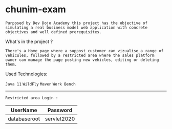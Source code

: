 # chunim-exam

`Purposed by Dev Dojo Academy this project has the objective of simulating a real business model web application with concrete objectives and well defined prerequisites.
 `
 
What's in the project ?

`There's a Home page where a suppost customer can vizualise a range of vehicules, followed by a restricted area where the sales platform owner can manage the page posting new vehicles, editing or deleting them.`

Used Technologies:

`Java 11`
`WildFly`
`Maven`
`Work Bench`

*******

`Restricted area Login : ` 

 | UserName      |  Password     |
 | ------------- |:-------------:| 
 | databaseroot  | servlet2020   |
 
 
         
          

